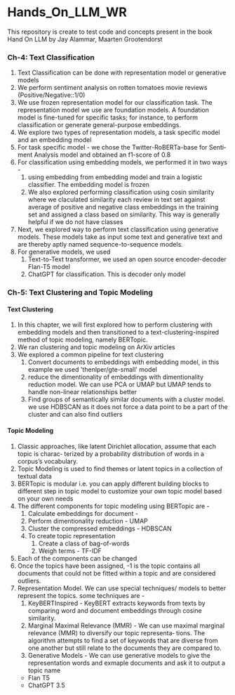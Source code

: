 # Hands_On_LLM_WR
This repository is create to test code and concepts present in the book Hand On LLM by Jay Alammar, Maarten Grootendorst

### Ch-4: Text Classification
1. Text Classification can be done with representation model or generative models
2. We perform sentiment analysis on rotten tomatoes movie reviews (Positive/Negative::1/0)
3. We use frozen representation model for our classification task. The representation model we use are foundation models. A foundation model is fine-tuned for specific tasks; for instance, to perform classification or generate general-purpose embeddings.
4. We explore two types of representation models, a task specific model and an embedding model
5. For task specific model - we chose the Twitter-RoBERTa-base for Senti‐ment Analysis model and obtained an f1-score of 0.8
6. For classification using embedding models, we performed it in two ways -
    1. using embedding from embedding model and train a logistic classifier. The embedding model is frozen
    2. We also explored performing classification using cosin similarity where we claculated similarity each review in text set against average of positive and negative class embeddings in the training set and assigned a class based on similarity. This way is generally helpful if we do not have classes
7. Next, we explored way to perform text classification using generative models. These models take as input some text and generative text and are thereby aptly named sequence-to-sequence models.
8. For generative models, we used
    1. Text-to-Text transformer, we used an open source encoder-decoder Flan-T5 model
    2. ChatGPT for classification. This is decoder only model
  
### Ch-5: Text Clustering and Topic Modeling
#### Text Clustering
1. In this chapter, we will first explored how to perform clustering with embedding models and then transitioned to a text-clustering-inspired method of topic modeling, namely BERTopic.
2. We ran clustering and topic modeling on ArXiv articles
3. We explored a common pipeline for text clustering
   1. Convert documents to embeddings with embedding model, in this example we used 'thenlper/gte-small' model
   2. reduce the dimentionality of embeddings with dimentionality reduction model. We can use PCA or UMAP but UMAP tends to handle non-linear relationships better
   3. Find groups of semantically similar documents with a cluster model. we use HDBSCAN as it does not force a data point to be a part of the cluster and can also find outliers 
#### Topic Modeling
1. Classic approaches, like latent Dirichlet allocation, assume that each topic is charac‐ terized by a probability distribution of words in a corpus’s vocabulary.
2. Topic Modeling is used to find themes or latent topics in a collection of textual data
3. BERTopic is modular i.e. you can apply different building blocks to different step in topic model to customize your own topic model based on your own needs
4. The different components for topic modeling using BERTopic are -
    1. Calculate embeddings for document - 
    2. Perform dimentionality reduction - UMAP
    3. Cluster the compressed embeddings - HDBSCAN
    4. To create topic representation
       1. Create a class of bag-of-words
       2. Weigh terms - TF-IDF
5. Each of the components can be changed
6. Once the topics have been assigned, -1 is the topic contains all documents that could not be fitted within a topic and are considered outliers.
7. Representation Model. We can use special techniques/ models to better represent the topics. some techniques are - 
    1. KeyBERTInspired - KeyBERT extracts keywords from texts by comparing word and document embeddings through cosine similarity.
    2. Marginal Maximal Relevance (MMR) - We can use maximal marginal relevance (MMR) to diversify our topic representa‐ tions. The algorithm attempts to find a set of keywords that are diverse from one another but still relate to the documents they are compared to.
    3. Generative Models - We can use generative models to give the representation words and exmaple documents and ask it to output a topic name
      * Flan T5
      * ChatGPT 3.5
